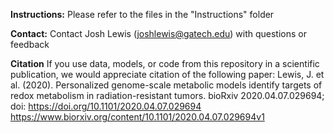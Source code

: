 **Instructions:**
Please refer to the files in the "Instructions" folder

**Contact:**
Contact Josh Lewis (joshlewis@gatech.edu) with questions or feedback

**Citation**
If you use data, models, or code from this repository in a scientific publication, we would appreciate citation of the following paper:
Lewis, J. et al. (2020). Personalized genome-scale metabolic models identify targets of redox metabolism in radiation-resistant tumors. bioRxiv 2020.04.07.029694; doi: https://doi.org/10.1101/2020.04.07.029694
https://www.biorxiv.org/content/10.1101/2020.04.07.029694v1